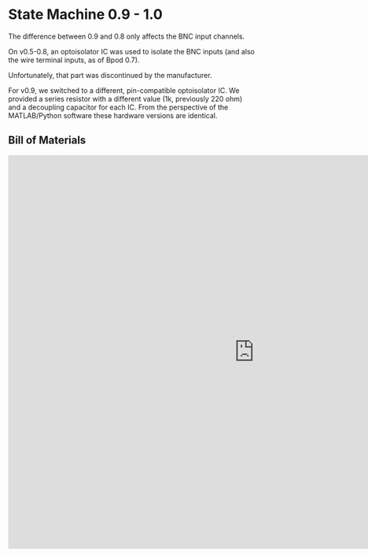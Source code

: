 # State Machine 0.9 - 1.0

The difference between 0.9 and 0.8 only affects the BNC input channels.

On v0.5-0.8, an optoisolator IC was used to isolate the BNC inputs (and also the wire terminal inputs, as of Bpod 0.7).

Unfortunately, that part was discontinued by the manufacturer.

For v0.9, we switched to a different, pin-compatible optoisolator IC. We provided a series resistor with a different value (1k, previously 220 ohm) and a decoupling capacitor for each IC.  From the perspective of the MATLAB/Python software these hardware versions are identical.

## Bill of Materials
<iframe width=1000 height=800 jsname="L5Fo6c" jscontroller="usmiIb" jsaction="rcuQ6b:WYd;" class="YMEQtf L6cTce-purZT L6cTce-pSzOP KfXz0b" sandbox="allow-scripts allow-popups allow-forms allow-same-origin allow-popups-to-escape-sandbox allow-downloads allow-modals" frameborder="0" aria-label="Spreadsheet, Bpod r0_9 bill of materials" allowfullscreen="" src="https://docs.google.com/spreadsheets/d/13VvUd7kMTB0mf_6j1GdOC7ZPwJeu4CeL2oaa-YLmj8w/htmlembed?authuser=0"></iframe>
